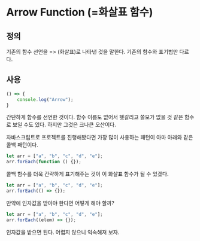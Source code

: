 # Arrow Function (=화살표 함수)

## 정의
기존의 함수 선언을 => (화살표)로 나타낸 것을 말한다. 기존의 함수와 표기법만 다르다.

## 사용
```javascript
() => {
    console.log("Arrow");
}
```

간단하게 함수를 선언한 것이다. 함수 이름도 없어서 헷갈리고 쓸모가 없을 것 같은 함수로 보일 수도 있다. 하지만 그것은 크나큰 오산이다.

자바스크립트로 프로젝트를 진행해봤다면 가장 많이 사용하는 패턴이 아마 아래와 같은 콜백 패턴이다.

```javascript
let arr = ["a", "b", "c", "d", "e"];
arr.forEach(function () {});
```

콜백 함수를 더욱 간략하게 표기해주는 것이 이 화살표 함수가 될 수 있겠다.

```javascript
let arr = ["a", "b", "c", "d", "e"];
arr.forEach(() => {});
```

만약에 인자값을 받아야 한다면 어떻게 해야 할까?

```javascript
let arr = ["a", "b", "c", "d", "e"];
arr.forEach((elem) => {});
```

인자값을 받으면 된다. 어렵지 않으니 익숙해져 보자.